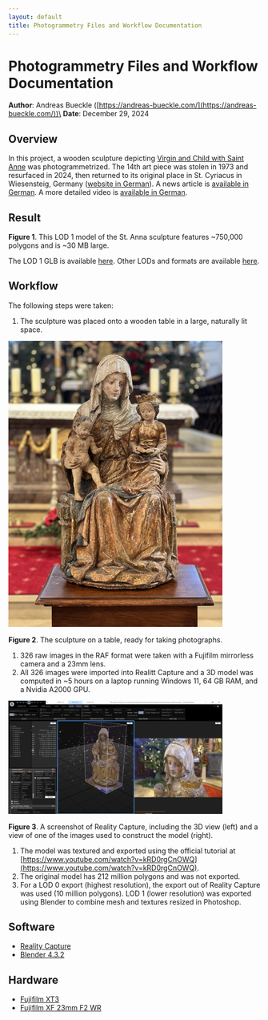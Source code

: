 ```yaml
---
layout: default
title: Photogrammetry Files and Workflow Documentation
---
```


# Photogrammetry Files and Workflow Documentation
**Author**: Andreas Bueckle ([https://andreas-bueckle.com/](https://andreas-bueckle.com/))\
**Date**: December 29, 2024

## Overview
In this project, a wooden sculpture depicting [Virgin and Child with Saint Anne](https://en.wikipedia.org/wiki/Virgin_and_Child_with_Saint_Anne) was photogrammetrized. The 14th art piece was stolen in 1973 and resurfaced in 2024, then returned to its original place in St. Cyriacus in Wiesensteig, Germany ([website in German](https://www.wiesensteig.de/startseite)). A news article is [available in German](https://www.swr.de/swraktuell/baden-wuerttemberg/stuttgart/wiesensteig-diebstahl-figur-kirche-lka-100.html). A more detailed video is [available in German](https://filstalwelle.de/video/2024-11-26-wiesensteig-gestohle-kirchenfigur-anna-selbdritt-kehrt-nach-51-jahren-in-die-stiftskirche-zurueck).

## Result

<script type="module" src="https://cdn.jsdelivr.net/npm/@google/model-viewer"></script>

<model-viewer 
  src="/images/anna_lod_1.glb" 
  alt="LOD 1 model of the sculpture" 
  auto-rotate 
  camera-controls 
  style="width: 100%; height: 500px;">
</model-viewer>

**Figure 1**. This LOD 1 model of the St. Anna sculpture features ~750,000 polygons and is ~30 MB large.

The LOD 1 GLB is available [here](/models/anna_lod_1.glb). Other LODs and formats are available [here](/models/).

## Workflow
The following steps were taken: 

1. The sculpture was placed onto a wooden table in a large, naturally lit space.    

<img src="images/anna_photo.jpg" alt="Sculpture of St. Anna on table" width="85%">

**Figure 2**. The sculpture on a table, ready for taking photographs.

1. 326 raw images in the RAF format were taken with a Fujifilm mirrorless camera and a 23mm lens. 
2. All 326 images were imported into Realitt Capture and a 3D model was computed in ~5 hours on a laptop running Windows 11, 64 GB RAM, and a Nvidia A2000 GPU.

<img src="images/rc_capture.png" alt="Sculpture of St. Anna on table" width="85%">

**Figure 3**. A screenshot of Reality Capture, including the 3D view (left) and a view of one of the images used to construct the model (right).

1. The model was textured and exported using the official tutorial at [https://www.youtube.com/watch?v=kRD0rgCnOWQ](https://www.youtube.com/watch?v=kRD0rgCnOWQ).
2. The original model has 212 million polygons and was not exported. 
3. For a LOD 0 export (highest resolution), the export out of Reality Capture was used (10 million polygons). LOD 1 (lower resolution) was exported using Blender to combine mesh and textures  resized in Photoshop.   

## Software 
- [Reality Capture](https://www.capturingreality.com/)
- [Blender 4.3.2](https://www.blender.org/)

## Hardware
- [Fujifilm XT3](https://fujifilm-dsc.com/en/manual/x-t3/)
- [Fujifilm XF 23mm F2 WR](https://fujifilm-x.com/global/products/lenses/xf23mmf2-r-wr/)